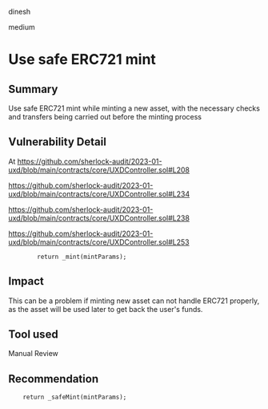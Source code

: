 dinesh

medium

# Use safe ERC721 mint

## Summary
Use safe ERC721 mint while minting a new asset, with the necessary checks and transfers being carried out before the minting process

## Vulnerability Detail
At https://github.com/sherlock-audit/2023-01-uxd/blob/main/contracts/core/UXDController.sol#L208

https://github.com/sherlock-audit/2023-01-uxd/blob/main/contracts/core/UXDController.sol#L234

https://github.com/sherlock-audit/2023-01-uxd/blob/main/contracts/core/UXDController.sol#L238

https://github.com/sherlock-audit/2023-01-uxd/blob/main/contracts/core/UXDController.sol#L253
```
        return _mint(mintParams);
```

## Impact
This can be a problem if minting new asset can not handle ERC721 properly, as the asset will be used later to get back the user's funds.

## Tool used

Manual Review

## Recommendation
        return _safeMint(mintParams);